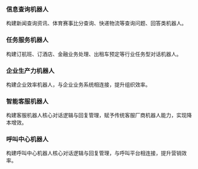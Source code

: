 ### 信息查询机器人
构建新闻查询资讯、体育赛事比分查询、快递物流等查询问题、回答类机器人。

### 任务服务机器人
构建订航班、订酒店、金融业务处理、出租车预定等行业任务型对话机器人。

### 企业生产力机器人
构建企业效率机器人，与企业业务系统相连接，提升组织效率。

### 智能客服机器人
构建客服机器人核心对话逻辑与回复管理，赋予传统客服厂商机器人能力，实现降本增效。

### 呼叫中心机器人
构建呼叫中心机器人核心对话逻辑与回复管理，与呼叫平台相连接，提升营销效率。 

